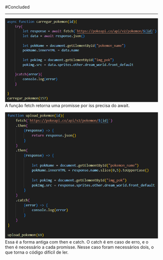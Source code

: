 
#Concluded

___
![Pasted image 20250609152634](../../attachments/Pasted%20image%2020250609152634.png)
A função fetch retorna uma promisse por iss precisa do await.

![Pasted image 20250609152931](../../attachments/Pasted%20image%2020250609152931.png)
Essa é a forma antiga com then e catch.
O catch é em caso de erro, e o then é necessário a cada promisse. Nesse caso foram necessários dois, o que torna o código difícil de ler.